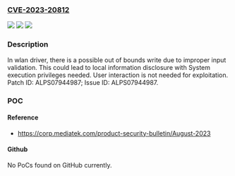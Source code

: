 ### [CVE-2023-20812](https://cve.mitre.org/cgi-bin/cvename.cgi?name=CVE-2023-20812)
![](https://img.shields.io/static/v1?label=Product&message=MT6761%2C%20MT6762%2C%20MT6765%2C%20MT6768%2C%20MT6769%2C%20MT6781%2C%20MT6783%2C%20MT6785%2C%20MT6789%2C%20MT6833%2C%20MT6853%2C%20MT6855%2C%20MT6873%2C%20MT6875%2C%20MT6877%2C%20MT6879%2C%20MT6883%2C%20MT6885%2C%20MT6889%2C%20MT6891%2C%20MT6893%2C%20MT6895%2C%20MT6896%2C%20MT6983%2C%20MT6985%2C%20MT8365&color=blue)
![](https://img.shields.io/static/v1?label=Version&message=Android%2013.0%20%2F%20IOT-v23.0%20(Yocto%204.0)%20&color=brightgreen)
![](https://img.shields.io/static/v1?label=Vulnerability&message=Elevation%20of%20Privilege&color=brightgreen)

### Description

In wlan driver, there is a possible out of bounds write due to improper input validation. This could lead to local information disclosure with System execution privileges needed. User interaction is not needed for exploitation. Patch ID: ALPS07944987; Issue ID: ALPS07944987.

### POC

#### Reference
- https://corp.mediatek.com/product-security-bulletin/August-2023

#### Github
No PoCs found on GitHub currently.

